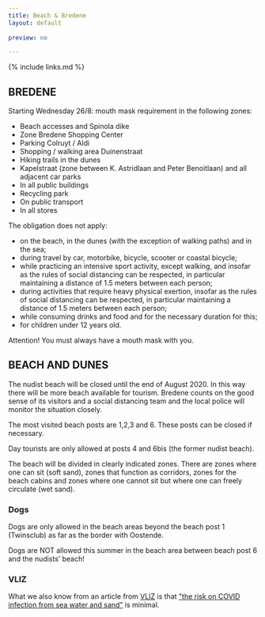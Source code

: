 ```yaml
---
title: Beach & Bredene
layout: default
    
preview: no

---
```


{% include links.md %}

## BREDENE

Starting Wednesday 26/8: mouth mask requirement in the following zones:

- Beach accesses and Spinola dike
- Zone Bredene Shopping Center
- Parking Colruyt / Aldi
- Shopping / walking area Duinenstraat
- Hiking trails in the dunes
- Kapelstraat (zone between K. Astridlaan and Peter Benoitlaan) and all adjacent car parks
- In all public buildings
- Recycling park
- On public transport
- In all stores


The obligation does not apply:
- on the beach, in the dunes (with the exception of walking paths) and in the sea;
- during travel by car, motorbike, bicycle, scooter or coastal bicycle;
- while practicing an intensive sport activity, except walking, and insofar as the rules of social distancing can be respected, in particular maintaining a distance of 1.5 meters between each person;
- during activities that require heavy physical exertion, insofar as the rules of social distancing can be respected, in particular maintaining a distance of 1.5 meters between each person;
- while consuming drinks and food and for the necessary duration for this;
- for children under 12 years old.

Attention! You must always have a mouth mask with you.


## BEACH AND DUNES

The nudist beach will be closed until the end of August 2020. In this way there will be more beach available for tourism. Bredene counts on the good sense of its visitors and a social distancing team and the local police will monitor the situation closely. 

The most visited beach posts are 1,2,3 and 6. These posts can be closed if necessary. 

Day tourists are only allowed at posts 4 and 6bis (the former nudist beach).

The beach will be divided in clearly indicated zones. There are zones where one can sit (soft sand), zones that function as corridors, zones for the beach cabins and zones where one cannot sit but where one can freely circulate (wet sand). 

### Dogs 

Dogs are only allowed in the beach areas beyond the beach post 1 (Twinsclub) as far as the border with Oostende. 

Dogs are NOT allowed this summer in the beach area between beach post 6 and the nudists’ beach!

### VLIZ

What we also know from an article from [VLIZ](https://vliz.be/) is that ["the risk on COVID infection from sea water and sand"](http://www.vliz.be/nl/news?p=show&id=8348) is minimal.
